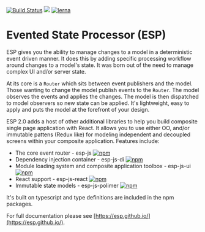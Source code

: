[![Build Status](https://travis-ci.org/esp/esp-js.svg?branch=master)](https://travis-ci.org/esp/esp-js)
![](https://img.shields.io/npm/types/esp-js)
[![lerna](https://img.shields.io/badge/maintained%20with-lerna-cc00ff.svg)](https://lernajs.io/)

# Evented State Processor (ESP)

ESP gives you the ability to manage changes to a model in a deterministic event driven manner.
It does this by adding specific processing workflow around changes to a model's state. 
It was born out of the need to manage complex UI and/or server state.

At its core is a `Router` which sits between event publishers and the model.
Those wanting to change the model publish events to the `Router`.
The model observes the events and applies the changes.
The model is then dispatched to model observers so new state can be applied.
It's lightweight, easy to apply and puts the model at the forefront of your design.

ESP 2.0 adds a host of other additional libraries to help you build composite single page application with React.
It allows you to use either OO, and/or immutable pattens (Redux like) for modeling independent and decoupled screens within your composite application.
Features include:

* The core event router - esp-js [![npm](https://img.shields.io/npm/v/esp-js.svg)](https://www.npmjs.com/package/esp-js) 
* Dependency injection container - esp-js-di [![npm](https://img.shields.io/npm/v/esp-js-di.svg)](https://www.npmjs.com/package/esp-js-di)
* Module loading system and composite application toolbox  - esp-js-ui [![npm](https://img.shields.io/npm/v/esp-js-ui.svg)](https://www.npmjs.com/package/esp-js-ui)
* React support - esp-js-react [![npm](https://img.shields.io/npm/v/esp-js-react.svg)](https://www.npmjs.com/package/esp-js-react)
* Immutable state models - esp-js-polimer [![npm](https://img.shields.io/npm/v/esp-js-polimer.svg)](https://www.npmjs.com/package/esp-js-polimer)   

It's built on typescript and type definitions are included in the npm packages.

For full documentation please see [https://esp.github.io/](https://esp.github.io/).